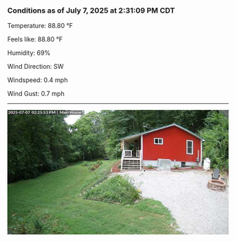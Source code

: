 ### Conditions as of July 7, 2025 at 2:31:09 PM CDT 

Temperature: 88.80 &deg;F

Feels like: 88.80 &deg;F

Humidity: 69%

Wind Direction: SW

Windspeed: 0.4 mph

Wind Gust: 0.7 mph

---

<img src="./images/latest.jpeg"/>


